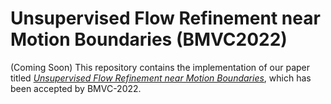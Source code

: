 # Unsupervised Flow Refinement near Motion Boundaries (BMVC2022)
(Coming Soon) This repository contains the implementation of our paper titled [*Unsupervised Flow Refinement near Motion Boundaries*](https://arxiv.org/abs/2208.02305), which has been accepted by BMVC-2022.
